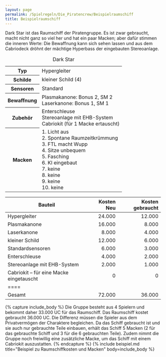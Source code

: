 ```yaml
---
layout: page
permalink: /Spielregeln/Die_Piratencrew/Beispielraumschiff
title: Beispielraumschiff
---
```




Dark Star ist das Raumschiff der Piratengruppe. Es ist zwar gebraucht, macht nicht ganz so viel her und hat ein paar Macken; aber dafür stimmen die inneren Werte: Die Bewaffnung kann sich sehen lassen und aus dem Cabriodeck dröhnt der mächtige Hyperbass der eingebauten Stereoanlage.

<table>
<caption>Dark Star</caption>
<tbody>
<tr><th>Typ</th><td>Hypergleiter</td></tr>
<tr><th>Schilde</th><td>kleiner Schild (4)</td></tr>
<tr><th>Sensoren</th><td>Standard</td></tr>
<tr><th>Bewaffnung</th><td>Plasmakanone: Bonus 2, SM 2<br/>
Laserkanone: Bonus 1, SM 1</td></tr>
<tr><th>Zubehör</th><td>Enterschleuse<br/>
Stereoanlage mit EHB-System<br/>
Cabriokit (für 1 Macke ertauscht)</td></tr>
<tr><th>Macken</th><td>1. Licht aus<br/>
2. Spontane Raumzeitkrümmung<br/>
3. FTL macht Wupp<br/>
4. Sitze unbequem<br/>
5. Fasching<br/>
6. KI eingebaut<br/>
7. keine<br/>
8. keine<br/>
9. keine<br/>
10. keine</td></tr>
</tbody>
</table>

| Bauteil | Kosten Neu | Kosten gebraucht |
| ------- | ---------: | ---------------: |
| Hypergleiter | 24.000 | 12.000 |
| Plasmakanone | 16.000 | 8.000 |
| Laserkanone | 8.000 | 4.000 |
| kleiner Schild | 12.000 | 6.000 |
| Standardsensoren | 6.000 | 3.000 |
| Enterschleuse | 4.000 | 2.000 |
| Stereoanlage mit EHB-System | 2.000 | 1.000 |
| Cabriokit – für eine Macke eingetauscht | 0 | 0 |
|====
| Gesamt | 72.000 | 36.000 |

{% capture include_body %}
Die Gruppe besteht aus 4 Spielern und bekommt daher 33.000 UC für das Raumschiff. Das Raumschiff kostet gebraucht 36.000 UC. Die Differenz müssen die Spieler aus dem Privatvermögen der Charaktere begleichen. Da das Schiff gebraucht ist und sie auch nur gebrauchte Teile einbauen, erhält das Schiff 5 Macken (2 für das gebrauchte Schiff und 3 für die 6 gebrauchten Teile). Zudem nimmt die Gruppe noch freiwillig eine zusätzliche Macke, um das Schiff mit einem Cabriokit auszustatten.
{% endcapture %}
{% include beispiel.md title="Beispiel zu Raumschiffkosten und Macken" body=include_body %}

